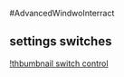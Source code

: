 #AdvancedWindwoInterract

## settings switches
[!thbumbnail switch control](./thumbnails/thumbnail_switch.gif)